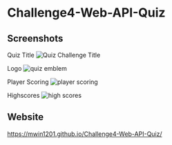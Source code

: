 # Challenge4-Web-API-Quiz

## Screenshots
Quiz Title
![Quiz Challenge Title](https://user-images.githubusercontent.com/90287696/140394936-7162515b-51fc-49fb-8965-c88d8cd1f6e7.png)

Logo
![quiz emblem](https://user-images.githubusercontent.com/90287696/140395002-359d3e0a-982a-4433-8272-61bef3bcc8e8.png)

Player Scoring
![player scoring](https://user-images.githubusercontent.com/90287696/140395079-9ee7cd57-4408-4f00-a684-b4c685c6ae88.png)

Highscores
![high scores](https://user-images.githubusercontent.com/90287696/140395101-ea6878da-2162-441d-b1f2-c3c97129a4e5.png)

## Website
https://mwin1201.github.io/Challenge4-Web-API-Quiz/